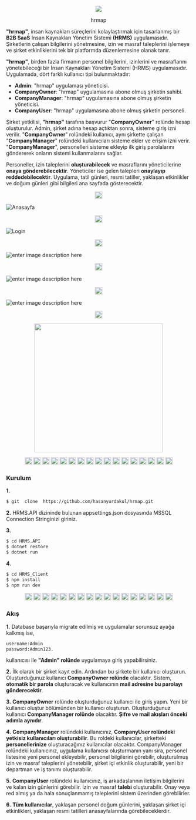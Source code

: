 
<p align="center">
  <img src="https://raw.githubusercontent.com/hasanyurdakul/hrmap/main/Screenshots/logo-icon.png"  />
</p>


<p fontSize=14 align="center">
hrmap
</p>

 **"hrmap"**, insan kaynakları süreçlerini kolaylaştırmak için tasarlanmış bir **B2B SaaS** İnsan Kaynakları Yönetim Sistemi **(HRMS)** uygulamasıdır. Şirketlerin çalışan bilgilerini yönetmesine, izin ve masraf taleplerini işlemeye ve şirket etkinliklerini tek bir platformda düzenlemesine olanak tanır.
  
**"hrmap"**, birden fazla firmanın personel bilgilerini, izinlerini ve masraflarını yönetebileceği bir İnsan Kaynakları Yönetim Sistemi (HRMS) uygulamasıdır. Uygulamada, dört farklı kullanıcı tipi bulunmaktadır: 
 - **Admin**: "hrmap" uygulaması yöneticisi.
 - **CompanyOwner**: "hrmap" uygulamasına abone olmuş şirketin sahibi.
 - **CompanyManager**: "hrmap" uygulamasına abone olmuş şirketin yöneticisi.
 - **CompanyUser**: "hrmap" uygulamasına abone olmuş şirketin personeli. 

Şirket yetkilisi, **"hrmap"** tarafına başvurur "**CompanyOwner**" rolünde hesap oluşturulur. Admin, şirket adına hesap açtıktan sonra, sisteme giriş izni verilir. "**CompanyOwner**" rolündeki kullanıcı, aynı şirkette çalışan "**CompanyManager**" rolündeki kullanıcıları sisteme ekler ve erişim izni verir. "**CompanyManager**", personelleri sisteme ekleyip ilk giriş parolalarını göndererek onların sistemi kullanmalarını sağlar. 

Personeller, izin taleplerini **oluşturabilecek** ve masraflarını yöneticilerine **onaya gönderebilecektir**. Yöneticiler ise gelen talepleri **onaylayıp reddedebilecektir**. Uygulama, tatil günleri, resmi tatiller, yaklaşan etkinlikler ve doğum günleri gibi bilgileri ana sayfada gösterecektir.
<p align="center">
  <img src="https://raw.githubusercontent.com/hasanyurdakul/hrmap/main/Screenshots/logo-icon.png" width=20 />
</p>

![Anasayfa](https://raw.githubusercontent.com/hasanyurdakul/hrmap/main/Screenshots/Screenshot%202024-08-23%20at%2015.54.41.png)
<p align="center">
  <img src="https://raw.githubusercontent.com/hasanyurdakul/hrmap/main/Screenshots/logo-icon.png" width=20 />
</p>

![Login](https://raw.githubusercontent.com/hasanyurdakul/hrmap/main/Screenshots/Screenshot%202024-08-23%20at%2015.58.15.png)
<p align="center">
  <img src="https://raw.githubusercontent.com/hasanyurdakul/hrmap/main/Screenshots/logo-icon.png" width=20 />
</p>

![enter image description here](https://raw.githubusercontent.com/hasanyurdakul/hrmap/main/Screenshots/Screenshot%202024-08-23%20at%2015.58.43.png)
<p align="center">
  <img src="https://raw.githubusercontent.com/hasanyurdakul/hrmap/main/Screenshots/logo-icon.png" width=20 />
</p>

![enter image description here](https://raw.githubusercontent.com/hasanyurdakul/hrmap/main/Screenshots/Screenshot%202024-08-23%20at%2016.40.42.png)


<p align="center">
  <img src="https://raw.githubusercontent.com/hasanyurdakul/hrmap/main/Screenshots/logo-icon.png" width=20 />
</p>

![enter image description here](https://raw.githubusercontent.com/hasanyurdakul/hrmap/main/Screenshots/Screenshot%202024-08-23%20at%2016.41.29.png)
<p align="center">
  <img src="https://raw.githubusercontent.com/hasanyurdakul/hrmap/main/Screenshots/logo-icon.png" width=20 />
</p>
<p align="center">
  <img src="https://raw.githubusercontent.com/hasanyurdakul/hrmap/main/Screenshots/Screenshot%202024-08-23%20at%2016.44.46.png" width=350 />
</p>

<p align="center" >
  <img src="https://raw.githubusercontent.com/hasanyurdakul/hrmap/main/Screenshots/logo-icon.png" width=20 />  <img src="https://raw.githubusercontent.com/hasanyurdakul/hrmap/main/Screenshots/logo-icon.png" width=20 />  <img src="https://raw.githubusercontent.com/hasanyurdakul/hrmap/main/Screenshots/logo-icon.png" width=20 />  <img src="https://raw.githubusercontent.com/hasanyurdakul/hrmap/main/Screenshots/logo-icon.png" width=20 />  <img src="https://raw.githubusercontent.com/hasanyurdakul/hrmap/main/Screenshots/logo-icon.png" width=20 />  <img src="https://raw.githubusercontent.com/hasanyurdakul/hrmap/main/Screenshots/logo-icon.png" width=20 />  <img src="https://raw.githubusercontent.com/hasanyurdakul/hrmap/main/Screenshots/logo-icon.png" width=20 />  <img src="https://raw.githubusercontent.com/hasanyurdakul/hrmap/main/Screenshots/logo-icon.png" width=20 />  <img src="https://raw.githubusercontent.com/hasanyurdakul/hrmap/main/Screenshots/logo-icon.png" width=20 />  <img src="https://raw.githubusercontent.com/hasanyurdakul/hrmap/main/Screenshots/logo-icon.png" width=20 />  <img src="https://raw.githubusercontent.com/hasanyurdakul/hrmap/main/Screenshots/logo-icon.png" width=20 />  <img src="https://raw.githubusercontent.com/hasanyurdakul/hrmap/main/Screenshots/logo-icon.png" width=20 />  <img src="https://raw.githubusercontent.com/hasanyurdakul/hrmap/main/Screenshots/logo-icon.png" width=20 />  <img src="https://raw.githubusercontent.com/hasanyurdakul/hrmap/main/Screenshots/logo-icon.png" width=20 />  <img src="https://raw.githubusercontent.com/hasanyurdakul/hrmap/main/Screenshots/logo-icon.png" width=20 />  <img src="https://raw.githubusercontent.com/hasanyurdakul/hrmap/main/Screenshots/logo-icon.png" width=20 />  <img src="https://raw.githubusercontent.com/hasanyurdakul/hrmap/main/Screenshots/logo-icon.png" width=20 />
</p>

### Kurulum
**1.**
```bash
$ git  clone  https://github.com/hasanyurdakul/hrmap.git
```
**2.** 
HRMS.API dizininde bulunan appsettings.json dosyasında MSSQL Connection Stringinizi giriniz.

**3.**
```bash
$ cd HRMS.API
$ dotnet restore
$ dotnet run
```
**4.**
```bash
$ cd HRMS_Client
$ npm install
$ npm run dev
```


<p align="center" >
  <img src="https://raw.githubusercontent.com/hasanyurdakul/hrmap/main/Screenshots/logo-icon.png" width=20 />  <img src="https://raw.githubusercontent.com/hasanyurdakul/hrmap/main/Screenshots/logo-icon.png" width=20 />  <img src="https://raw.githubusercontent.com/hasanyurdakul/hrmap/main/Screenshots/logo-icon.png" width=20 />  <img src="https://raw.githubusercontent.com/hasanyurdakul/hrmap/main/Screenshots/logo-icon.png" width=20 />  <img src="https://raw.githubusercontent.com/hasanyurdakul/hrmap/main/Screenshots/logo-icon.png" width=20 />  <img src="https://raw.githubusercontent.com/hasanyurdakul/hrmap/main/Screenshots/logo-icon.png" width=20 />  <img src="https://raw.githubusercontent.com/hasanyurdakul/hrmap/main/Screenshots/logo-icon.png" width=20 />  <img src="https://raw.githubusercontent.com/hasanyurdakul/hrmap/main/Screenshots/logo-icon.png" width=20 />  <img src="https://raw.githubusercontent.com/hasanyurdakul/hrmap/main/Screenshots/logo-icon.png" width=20 />  <img src="https://raw.githubusercontent.com/hasanyurdakul/hrmap/main/Screenshots/logo-icon.png" width=20 />  <img src="https://raw.githubusercontent.com/hasanyurdakul/hrmap/main/Screenshots/logo-icon.png" width=20 />  <img src="https://raw.githubusercontent.com/hasanyurdakul/hrmap/main/Screenshots/logo-icon.png" width=20 />  <img src="https://raw.githubusercontent.com/hasanyurdakul/hrmap/main/Screenshots/logo-icon.png" width=20 />  <img src="https://raw.githubusercontent.com/hasanyurdakul/hrmap/main/Screenshots/logo-icon.png" width=20 />  <img src="https://raw.githubusercontent.com/hasanyurdakul/hrmap/main/Screenshots/logo-icon.png" width=20 />  <img src="https://raw.githubusercontent.com/hasanyurdakul/hrmap/main/Screenshots/logo-icon.png" width=20 />  <img src="https://raw.githubusercontent.com/hasanyurdakul/hrmap/main/Screenshots/logo-icon.png" width=20 />
</p>

### Akış


**1.**
Database başarıyla migrate edilmiş ve uygulamalar sorunsuz ayağa kalkmış ise, 
```bash
username:Admin
password:Admin123.
```
kullanıcısı ile **"Admin" rolünde** uygulamaya giriş yapabilirsiniz.

**2.**
İlk olarak bir şirket kayıt edin. Ardından bu şirkete bir kullanıcı oluşturun. Oluşturduğunuz kullanıcı **CompanyOwner rolünde** olacaktır. Sistem, **otomatik bir parola** oluşturacak ve kullanıcının **mail adresine bu parolayı gönderecektir**.

**3.**
 **CompanyOwner** rolünde oluşturduğunuz kullanıcı ile giriş yapın. Yeni bir kullanıcı oluştur bölümünden bir kullanıcı oluşturun. Oluşturduğunuz kullanıcı **CompanyManager rolünde** olacaktır. **Şifre ve mail akışları önceki adımla aynıdır**.
 
 **4.**
 **CompanyManager** rolündeki kullanıcınız, **CompanyUser rolündeki yetkisiz kullanıcıları oluşturabilir**. Bu roldeki kullanıcılar, şirketteki **personellerinize** oluşturacağınız kullanıcılar olacaktır. CompanyManager rolündeki kullanıcınız, uygulama kullanıcısı oluşturmanın yanı sıra, personel listesine yeni personel ekleyebilir, personel bilgilerini görebilir, oluşturulmuş izin ve masraf taleplerini yönetebilir, şirket içi etkinlik oluşturabilir, yeni bir departman ve iş tanımı oluşturabilir.

**5.**
**CompanyUser** rolündeki kullanıcınız, iş arkadaşlarının iletişim bilgilerini ve kalan izin günlerini görebilir. İzin ve masraf **talebi** oluşturabilir. Onay veya red almış ya da hala sonuçlanmamış taleplerini sistem üzerinden görebilirler.

**6.**
**Tüm kullanıcılar**, yaklaşan personel doğum günlerini, yaklaşan şirket içi etkinlikleri, yaklaşan resmi tatilleri anasayfalarında görebileceklerdir.

